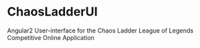 # ChaosLadderUI
Angular2 User-interface for the Chaos Ladder League of Legends Competitive Online Application
